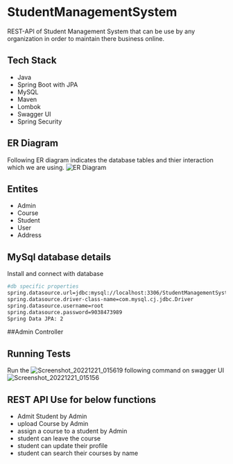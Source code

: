 # StudentManagementSystem
REST-API of Student Management System that can be use by any organization in order to maintain there business online.

## Tech Stack
- Java
- Spring Boot with JPA
- MySQL
- Maven
- Lombok
- Swagger UI
- Spring Security


## ER Diagram
Following ER diagram indicates the database tables and thier interaction which we are using.
![ER Diagram](https://user-images.githubusercontent.com/101566310/208860432-64e8317e-af38-4163-bdb5-f3f157ffb566.jpg)

## Entites 
- Admin
- Course
- Student
- User
- Address


## MySql database details
Install and connect with database
```bash
#db specific properties
spring.datasource.url=jdbc:mysql://localhost:3306/StudentManagementSystem
spring.datasource.driver-class-name=com.mysql.cj.jdbc.Driver
spring.datasource.username=root
spring.datasource.password=9038473989
Spring Data JPA: 2
```

##Admin Controller

## Running Tests
Run the ![Screenshot_20221221_015619](https://user-images.githubusercontent.com/101566310/208862198-d90564ef-2141-4353-a6ed-2f2f1b239009.png)
following command on swagger UI
![Screenshot_20221221_015156](https://user-images.githubusercontent.com/101566310/208862186-333f6ae0-776a-4bee-9ae3-5884ef54fb24.png)

## REST API Use for below functions
- Admit Student by Admin
- upload Course by Admin
- assign a course to a student by Admin
- student can leave the course
- student can update their profile
- student can search their courses by name
